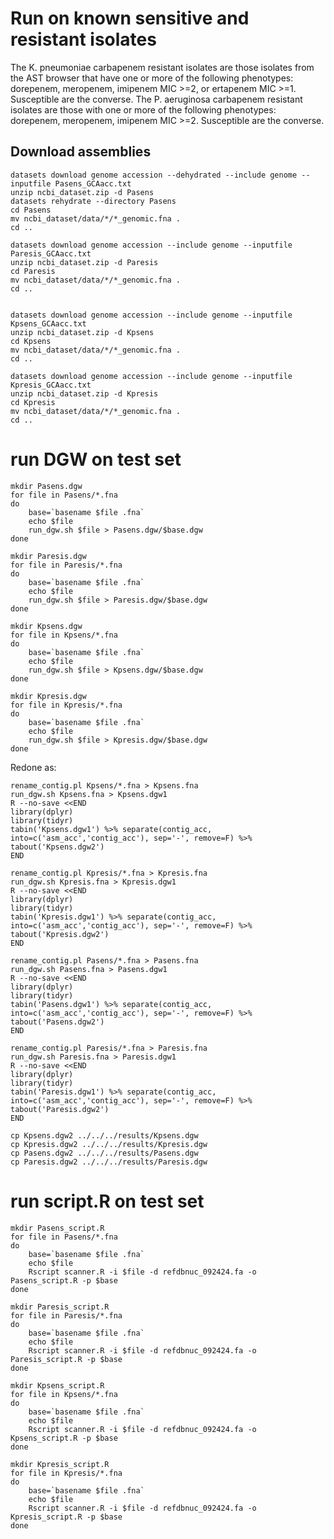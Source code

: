 # Run on known sensitive and resistant isolates

The K. pneumoniae carbapenem resistant isolates are those isolates from the AST browser that have one or more of the following phenotypes:  dorepenem, meropenem, imipenem MIC >=2, or ertapenem MIC >=1. Susceptible are the converse.
The P. aeruginosa carbapenem resistant isolates are those with one or more of the following phenotypes: dorepenem, meropenem, imipenem MIC >=2. Susceptible are the converse.


## Download assemblies

```
datasets download genome accession --dehydrated --include genome --inputfile Pasens_GCAacc.txt
unzip ncbi_dataset.zip -d Pasens
datasets rehydrate --directory Pasens
cd Pasens
mv ncbi_dataset/data/*/*_genomic.fna .
cd ..

datasets download genome accession --include genome --inputfile Paresis_GCAacc.txt
unzip ncbi_dataset.zip -d Paresis
cd Paresis
mv ncbi_dataset/data/*/*_genomic.fna .
cd ..


datasets download genome accession --include genome --inputfile Kpsens_GCAacc.txt
unzip ncbi_dataset.zip -d Kpsens
cd Kpsens
mv ncbi_dataset/data/*/*_genomic.fna .
cd ..

datasets download genome accession --include genome --inputfile Kpresis_GCAacc.txt
unzip ncbi_dataset.zip -d Kpresis
cd Kpresis
mv ncbi_dataset/data/*/*_genomic.fna .
cd ..

```

# run DGW on test set

```Shell
mkdir Pasens.dgw
for file in Pasens/*.fna
do
    base=`basename $file .fna`
    echo $file
    run_dgw.sh $file > Pasens.dgw/$base.dgw
done

mkdir Paresis.dgw
for file in Paresis/*.fna
do
    base=`basename $file .fna`
    echo $file
    run_dgw.sh $file > Paresis.dgw/$base.dgw
done

mkdir Kpsens.dgw
for file in Kpsens/*.fna
do
    base=`basename $file .fna`
    echo $file
    run_dgw.sh $file > Kpsens.dgw/$base.dgw
done

mkdir Kpresis.dgw
for file in Kpresis/*.fna
do
    base=`basename $file .fna`
    echo $file
    run_dgw.sh $file > Kpresis.dgw/$base.dgw
done
```

Redone as:
```
rename_contig.pl Kpsens/*.fna > Kpsens.fna
run_dgw.sh Kpsens.fna > Kpsens.dgw1
R --no-save <<END
library(dplyr)
library(tidyr)
tabin('Kpsens.dgw1') %>% separate(contig_acc, into=c('asm_acc','contig_acc'), sep='-', remove=F) %>% tabout('Kpsens.dgw2')
END

rename_contig.pl Kpresis/*.fna > Kpresis.fna
run_dgw.sh Kpresis.fna > Kpresis.dgw1
R --no-save <<END
library(dplyr)
library(tidyr)
tabin('Kpresis.dgw1') %>% separate(contig_acc, into=c('asm_acc','contig_acc'), sep='-', remove=F) %>% tabout('Kpresis.dgw2')
END

rename_contig.pl Pasens/*.fna > Pasens.fna
run_dgw.sh Pasens.fna > Pasens.dgw1
R --no-save <<END
library(dplyr)
library(tidyr)
tabin('Pasens.dgw1') %>% separate(contig_acc, into=c('asm_acc','contig_acc'), sep='-', remove=F) %>% tabout('Pasens.dgw2')
END

rename_contig.pl Paresis/*.fna > Paresis.fna
run_dgw.sh Paresis.fna > Paresis.dgw1
R --no-save <<END
library(dplyr)
library(tidyr)
tabin('Paresis.dgw1') %>% separate(contig_acc, into=c('asm_acc','contig_acc'), sep='-', remove=F) %>% tabout('Paresis.dgw2')
END

```

```
cp Kpsens.dgw2 ../../../results/Kpsens.dgw
cp Kpresis.dgw2 ../../../results/Kpresis.dgw
cp Pasens.dgw2 ../../../results/Pasens.dgw
cp Paresis.dgw2 ../../../results/Paresis.dgw

```

# run script.R on test set

```Shell
mkdir Pasens_script.R
for file in Pasens/*.fna
do
    base=`basename $file .fna`
    echo $file
    Rscript scanner.R -i $file -d refdbnuc_092424.fa -o Pasens_script.R -p $base
done

mkdir Paresis_script.R
for file in Paresis/*.fna
do
    base=`basename $file .fna`
    echo $file
    Rscript scanner.R -i $file -d refdbnuc_092424.fa -o Paresis_script.R -p $base
done

mkdir Kpsens_script.R
for file in Kpsens/*.fna
do
    base=`basename $file .fna`
    echo $file
    Rscript scanner.R -i $file -d refdbnuc_092424.fa -o Kpsens_script.R -p $base
done

mkdir Kpresis_script.R
for file in Kpresis/*.fna
do
    base=`basename $file .fna`
    echo $file
    Rscript scanner.R -i $file -d refdbnuc_092424.fa -o Kpresis_script.R -p $base
done

```

